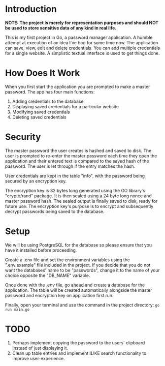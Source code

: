 # Introduction
**NOTE: The project is merely for representation purposes and should NOT be used to store sensitive data of any kind in real life.** 

This is my first project in Go, a password manager application. A humble attempt at execution of an idea I've had for some time now. The application can save, view, edit and delete credentials. You can add multiple credentials for a single website. A simplistic textual interface is used to get things done. 

# How Does It Work
When you first start the application you are prompted to make a master password. The app has four main functions:

1) Adding credentials to the database 
2) Displaying saved credentials for a particular website 
3) Modifying saved credentials 
4) Deleting saved credentials 

# Security 
The master password the user creates is hashed and saved to disk. The user is prompted to re-enter the master password each time they open the application and their entered text is compared to the saved hash of the password. The user is let through if the entry matches the hash. 

User credentials are kept in the table "info", with the password being secured by an encryption key. 

The encryption key is 32 bytes long generated using the GO library's "crypto/rand" package. It is then sealed using a 24 byte long nonce and master password hash. The sealed output is finally saved to disk, ready for future use.
The encryption key's purpose is to encrypt and subsequently decrypt passwords being saved to the database.  

# Setup
We will be using PostgreSQL for the database so please ensure that you have it installed before proceeding.

Create a .env file and set the environment variables using the ".env.example" file included in the project. If you decide that you do not want the databases' name to be "passwords", change it to the name of your choice opposite the "DB_NAME" variable. 

Once done with the .env file, go ahead and create a database for the application. The table will be created automatically alongside the master password and encryption key on application first run.

Finally, open your terminal and use the command in the project directory: ```go run main.go```

# TODO
1) Perhaps implement copying the password to the users' clipboard instead of just displaying it.
2) Clean up table entries and implement ILIKE search functionality to improve user-experience.  
